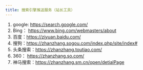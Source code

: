 ```yaml
---
title: 搜索引擎推送服务（站长工具）
---
```


1. google: https://search.google.com/
2. Bing： https://www.bing.com/webmasters/about
3. 百度：https://ziyuan.baidu.com/
4. 搜狗：https://zhanzhang.sogou.com/index.php/site/index#
5. 头条搜索：https://zhanzhang.toutiao.com/
6. 360： https://zhanzhang.so.com/
7. 神马搜索：https://zhanzhang.sm.cn/open/detialPage